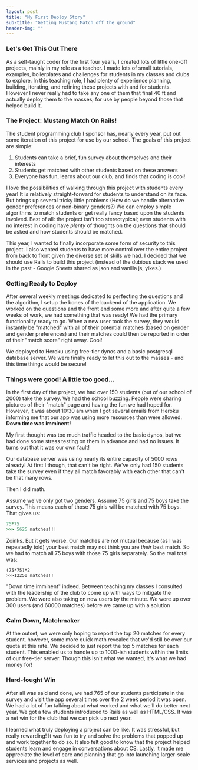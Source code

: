 ```yaml
---
layout: post
title: "My First Deploy Story"
sub-title: "Getting Mustang Match off the ground"
header-img: ""
---
```


### Let's Get This Out There
As a self-taught coder for the first four years, I created lots of little one-off projects, mainly in my role as a teacher. I made lots of small tutorials, examples, boilerplates and challenges for students in my classes and clubs to explore. In this teaching role, I had plenty of experience planning, building, iterating, and refining these projects with and for students. However I never really had to take any one of them that final 40 ft and actually deploy them to the masses; for use by people beyond those that helped build it. 


### The Project: Mustang Match On Rails!
The student programming club I sponsor has, nearly every year, put out some iteration of this project for use by our school. The goals of this project are simple:

1. Students can take a brief, fun survey about themselves and their interests
2. Students get matched with other students based on these answers
3. Everyone has fun, learns about our club, and finds that coding is cool!

I love the possibilities of walking through this project with students every year! It is relatively straight-forward for students to understand on its face. But brings up several tricky little problems (How do we handle alternative gender preferences or non-binary genders?) We can employ simple algorithms to match students or get really fancy based upon the students involved. Best of all: the project isn't too stereotypical; even students with no interest in coding have _plenty_ of thoughts on the questions that should be asked and how students should be matched. 

This year, I wanted to finally incorporate some form of security to this project. I also wanted students to have more control over the entire project from back to front given the diverse set of skills we had. I decided that we should use Rails to build this project (instead of the dubious stack we used in the past - Google Sheets shared as json and vanilla js, yikes.)


### Getting Ready to Deploy
After several weekly meetings dedicated to perfecting the questions and the algorithm, I setup the bones of the backend of the application. We worked on the questions and the front end some more and after quite a few weeks of work, we had something that was ready! We had the primary functionality ready to go. When a new user took the survey, they would instantly be "matched" with all of their potential matches (based on gender and gender preferences) and their matches could then be reported in order of their "match score" right away. Cool!

We deployed to Heroku using free-tier dynos and a basic postgresql database server. We were finally ready to let this out to the masses - and this time things would be secure!


### Things were good! A little too good...
In the first day of the project, we had over 150 students (out of our school of 2000) take the survey. We had the school buzzing. People were sharing pictures of their "match" page and having the fun we had hoped for. However, it was about 10:30 am when I got several emails from Heroku informing me that our app was using more resources than were allowed. **Down time was imminent!**

My first thought was too much traffic headed to the basic dynos, but we had done some stress testing on them in advance and had no issues. It turns out that it was our own fault!

Our database server was using nearly its entire capacity of 5000 rows already! At first I though, that can't be right. We've only had 150 students take the survey even if they all match favorably with each other that can't be that many rows.

Then I did math.

Assume we've only got two genders. Assume 75 girls and 75 boys take the survey. This means each of those 75 girls will be matched with 75 boys. That gives us:

``` ruby
75*75 
>>> 5625 matches!!!
```

Zoinks. But it gets worse. Our matches are not mutual because (as I was repeatedly told) your best match may not think you are _their_ best match. So we had to match all 75 boys with those 75 girls separately. So the real total was:

```
(75*75)*2
>>>12250 matches!!
```

"Down time imminent" indeed. Between teaching my classes I consulted with the leadership of the club to come up with ways to mitigate the problem. We were also taking on new users by the minute. We were up over 300 users (and 60000 matches) before we came up with a solution


### Calm Down, Matchmaker
At the outset, we were only hoping to report the top 20 matches for every student. however, some more quick math revealed that we'd still be over our quota at this rate. We decided to just report the top 5 matches for each student. This enabled us to handle up to 1000-ish students within the limits of our free-tier server. Though this isn't what we wanted, it's what we had money for! 


### Hard-fought Win
After all was said and done, we had 765 of our students participate in the survey and visit the app several times over the 2 week period it was open. We had a lot of fun talking about what worked and what we'll do better next year. We got a few students introduced to Rails as well as HTML/CSS. It was a net win for the club that we can pick up next year. 

I learned what truly deploying a project can be like. It was stressful, but really rewarding! It was fun to try and solve the problems that popped up and work together to do so. It also felt good to know that the project helped students learn and engage in conversations about CS. Lastly, it made me appreciate the level of care and planning that go into launching larger-scale services and projects as well.